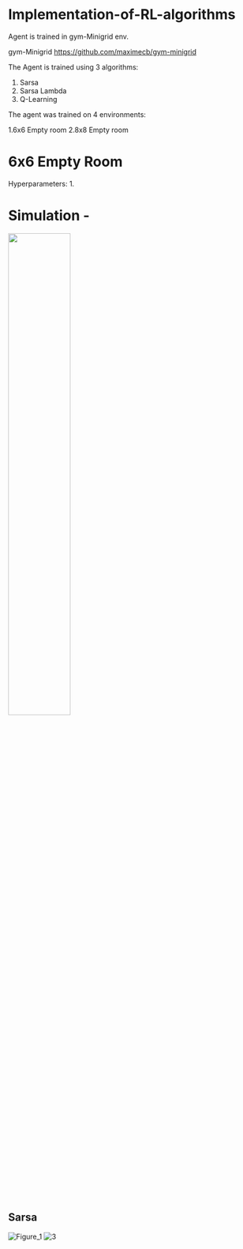 # Implementation-of-RL-algorithms
Agent is trained in gym-Minigrid env.


gym-Minigrid https://github.com/maximecb/gym-minigrid


The Agent is trained using 3 algorithms:
1. Sarsa 
2. Sarsa Lambda
3. Q-Learning

The agent was trained on 4 environments:

1.6x6 Empty room
2.8x8 Empty room

# 6x6 Empty Room 

Hyperparameters:
1. 
 
# Simulation -
<img src="![20230317010741](https://user-images.githubusercontent.com/109021179/225740484-b92023cc-60f8-4ef9-98a5-c37d0a16a014.gif)"
 width=50% height=50%>
## Sarsa 
![Figure_1](https://user-images.githubusercontent.com/109021179/225737934-7a361feb-fec9-44b2-bd32-c63783edea28.png)
![3](https://user-images.githubusercontent.com/109021179/225738038-0608c346-c090-4899-b7db-7caeb7ce7661.png)

 
 
